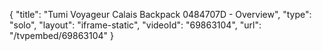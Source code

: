 {
    "title": "Tumi Voyageur Calais Backpack 0484707D - Overview",
    "type": "solo",
    "layout": "iframe-static",
    "videoId": "69863104",
    "url": "\/tvpembed\/69863104"
}